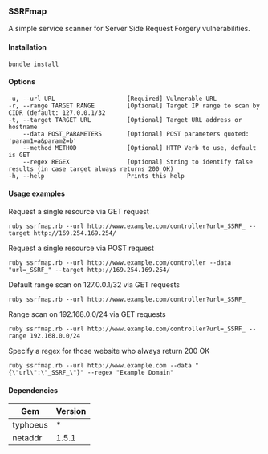 ### SSRFmap

A simple service scanner for Server Side Request Forgery vulnerabilities.

#### Installation
```
bundle install
```

#### Options

```
-u, --url URL                    [Required] Vulnerable URL
-r, --range TARGET RANGE         [Optional] Target IP range to scan by CIDR (default: 127.0.0.1/32
-t, --target TARGET URL          [Optional] Target URL address or hostname
    --data POST_PARAMETERS       [Optional] POST parameters quoted: 'param1=a&param2=b'
    --method METHOD              [Optional] HTTP Verb to use, default is GET
    --regex REGEX                [Optional] String to identify false results (in case target always returns 200 OK)
-h, --help                       Prints this help
```
#### Usage examples

Request a single resource via GET request
```
ruby ssrfmap.rb --url http://www.example.com/controller?url=_SSRF_ --target http://169.254.169.254/
```

Request a single resource via POST request
```
ruby ssrfmap.rb --url http://www.example.com/controller --data "url=_SSRF_" --target http://169.254.169.254/
```

Default range scan on 127.0.0.1/32 via GET requests
```
ruby ssrfmap.rb --url http://www.example.com/controller?url=_SSRF_
```

Range scan on 192.168.0.0/24 via GET requests
```
ruby ssrfmap.rb --url http://www.example.com/controller?url=_SSRF_ --range 192.168.0.0/24
```

Specify a regex for those website who always return 200 OK
```
ruby ssrfmap.rb --url http://www.example.com --data "{\"url\":\"_SSRF_\"}" --regex "Example Domain"
```

#### Dependencies
                    
Gem  | Version
------------- | -------------
typhoeus | *
netaddr | 1.5.1
